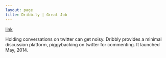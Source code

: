 ```yaml
---
layout: page
title: Dribb.ly | Great Job
---
```



[link](http://dribb.ly/) 

Holding conversations on twitter can get noisy.  Dribbly provides a minimal discussion platform, piggybacking on twitter for commenting.  It launched May, 2014.
